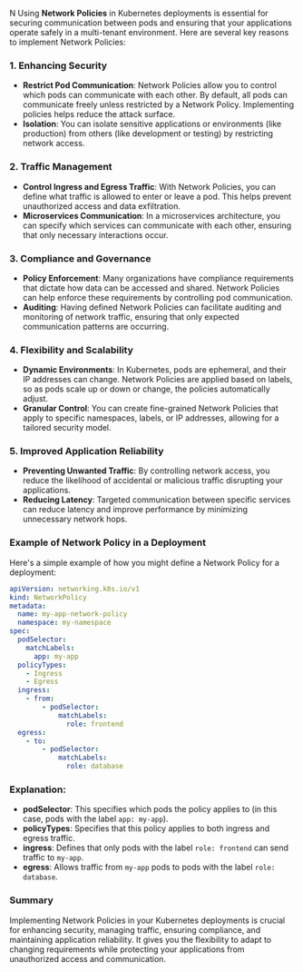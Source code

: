 N
Using **Network Policies** in Kubernetes deployments is essential for securing communication between pods and ensuring that your applications operate safely in a multi-tenant environment. Here are several key reasons to implement Network Policies:

### 1. **Enhancing Security**
- **Restrict Pod Communication**: Network Policies allow you to control which pods can communicate with each other. By default, all pods can communicate freely unless restricted by a Network Policy. Implementing policies helps reduce the attack surface.
- **Isolation**: You can isolate sensitive applications or environments (like production) from others (like development or testing) by restricting network access.

### 2. **Traffic Management**
- **Control Ingress and Egress Traffic**: With Network Policies, you can define what traffic is allowed to enter or leave a pod. This helps prevent unauthorized access and data exfiltration.
- **Microservices Communication**: In a microservices architecture, you can specify which services can communicate with each other, ensuring that only necessary interactions occur.

### 3. **Compliance and Governance**
- **Policy Enforcement**: Many organizations have compliance requirements that dictate how data can be accessed and shared. Network Policies can help enforce these requirements by controlling pod communication.
- **Auditing**: Having defined Network Policies can facilitate auditing and monitoring of network traffic, ensuring that only expected communication patterns are occurring.

### 4. **Flexibility and Scalability**
- **Dynamic Environments**: In Kubernetes, pods are ephemeral, and their IP addresses can change. Network Policies are applied based on labels, so as pods scale up or down or change, the policies automatically adjust.
- **Granular Control**: You can create fine-grained Network Policies that apply to specific namespaces, labels, or IP addresses, allowing for a tailored security model.

### 5. **Improved Application Reliability**
- **Preventing Unwanted Traffic**: By controlling network access, you reduce the likelihood of accidental or malicious traffic disrupting your applications.
- **Reducing Latency**: Targeted communication between specific services can reduce latency and improve performance by minimizing unnecessary network hops.

### Example of Network Policy in a Deployment

Here's a simple example of how you might define a Network Policy for a deployment:

```yaml
apiVersion: networking.k8s.io/v1
kind: NetworkPolicy
metadata:
  name: my-app-network-policy
  namespace: my-namespace
spec:
  podSelector:
    matchLabels:
      app: my-app
  policyTypes:
    - Ingress
    - Egress
  ingress:
    - from:
        - podSelector:
            matchLabels:
              role: frontend
  egress:
    - to:
        - podSelector:
            matchLabels:
              role: database
```

### Explanation:
- **podSelector**: This specifies which pods the policy applies to (in this case, pods with the label `app: my-app`).
- **policyTypes**: Specifies that this policy applies to both ingress and egress traffic.
- **ingress**: Defines that only pods with the label `role: frontend` can send traffic to `my-app`.
- **egress**: Allows traffic from `my-app` pods to pods with the label `role: database`.

### Summary

Implementing Network Policies in your Kubernetes deployments is crucial for enhancing security, managing traffic, ensuring compliance, and maintaining application reliability. It gives you the flexibility to adapt to changing requirements while protecting your applications from unauthorized access and communication.
